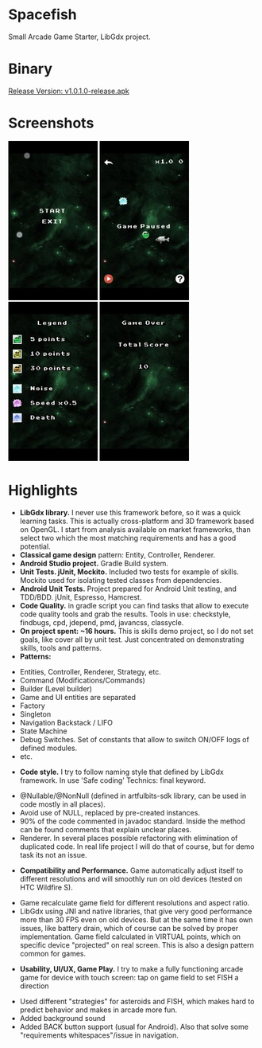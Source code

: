 # Spacefish

Small Arcade Game Starter, LibGdx project. 

# Binary

[Release Version: v1.0.1.0-release.apk][6]

# Screenshots

![Main Menu][2] ![Game Screen][3] ![Legend][4] ![Game Over][5]

# Highlights

 - **LibGdx library.** I never use this framework before, so it was a quick learning tasks. This is actually cross-platform and 3D framework based on OpenGL. I start from analysis available on market frameworks, than select two which the most matching requirements and has a good potential.
 - **Classical game design** pattern: Entity, Controller, Renderer.
 - **Android Studio project.** Gradle Build system.
 - **Unit Tests. jUnit, Mockito.** Included two tests for example of skills. Mockito used for isolating tested classes from dependencies.
 - **Android Unit Tests.** Project prepared for Android Unit testing, and TDD/BDD. jUnit, Espresso, Hamcrest.
 - **Code Quality.** in gradle script you can find tasks that allow to execute code quality tools and grab the results. Tools in use: checkstyle, findbugs, cpd, jdepend, pmd, javancss, classycle.
 - **On project spent: ~16 hours.** This is skills demo project, so I do not set goals, like cover all by unit test. Just concentrated on demonstrating skills, tools and patterns.
 - **Patterns:** 
  * Entities, Controller, Renderer, Strategy, etc.
  * Command (Modifications/Commands)
  * Builder (Level builder)
  * Game and UI entities are separated
  * Factory
  * Singleton
  * Navigation Backstack / LIFO
  * State Machine
  * Debug Switches. Set of constants that allow to switch ON/OFF logs of defined modules.
  * etc.
 - **Code style.** I try to follow naming style that defined by LibGdx framework. In use 'Safe coding' Technics: 
final keyword. 
  * @Nullable/@NonNull (defined in artfulbits-sdk library, can be used in code mostly in all places).
  * Avoid use of NULL, replaced by pre-created instances.
  * 90% of the code commented in javadoc standard. Inside the method can be found comments that explain unclear places.
  * Renderer. In several places possible refactoring with elimination of duplicated code. In real life project I will do that of course, but for demo task its not an issue.
 - **Compatibility and Performance.** Game automatically adjust itself to different resolutions and will smoothly run on old devices (tested on HTC Wildfire S). 
  * Game recalculate game field for different resolutions and aspect ratio.
  * LibGdx using JNI and native libraries, that give very good performance  more than 30 FPS even on old devices. But at the same time it has own issues, like battery drain, which of course can be solved by proper implementation.
Game field calculated in VIRTUAL points, which on specific device "projected" on real screen. This is also a design pattern common for games.
 - **Usability, UI/UX, Game Play.** I try to make a fully functioning arcade game for device with touch screen:
tap on game field to set FISH a direction
  * Used different "strategies" for asteroids and FISH, which makes hard to predict behavior and makes in arcade more fun.
  * Added background sound
  * Added BACK button support (usual for Android). Also that solve some "requirements whitespaces"/issue in navigation.

  [1]: https://raw.githubusercontent.com/OleksandrKucherenko/spacefish/master/_documentation/small_launcher.jpg
  [2]: https://raw.githubusercontent.com/OleksandrKucherenko/spacefish/master/_documentation/small_main_menu.jpg
  [3]: https://raw.githubusercontent.com/OleksandrKucherenko/spacefish/master/_documentation/small_game_screen.jpg
  [4]: https://raw.githubusercontent.com/OleksandrKucherenko/spacefish/master/_documentation/small_legend.jpg
  [5]: https://raw.githubusercontent.com/OleksandrKucherenko/spacefish/master/_documentation/small_game_over.jpg
  [6]: https://db.tt/hsu4o3FJ
